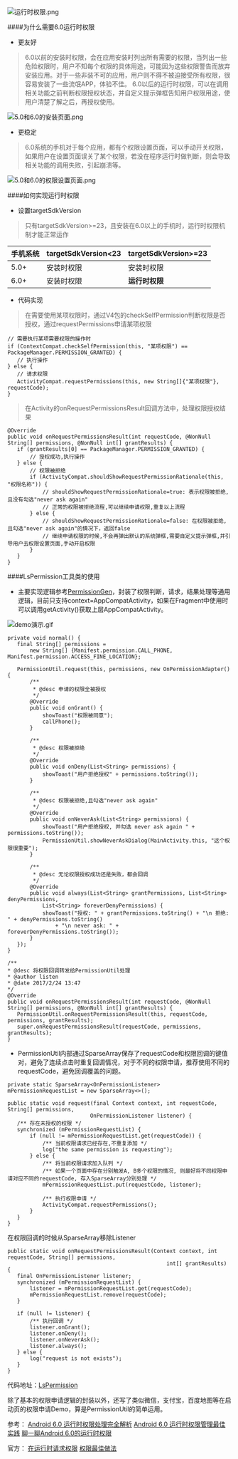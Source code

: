 ![运行时权限.png](https://github.com/listen2code/article/blob/master/6.0运行时权限的总结与实践/screenshot/运行时权限.jpg?raw=true)

####为什么需要6.0运行时权限
* 更友好

> 6.0以前的安装时权限，会在应用安装时列出所有需要的权限，当列出一些危险权限时，用户不知每个权限的具体用途，可能因为这些权限警告而放弃安装应用。对于一些非装不可的应用，用户则不得不被迫接受所有权限，很容易安装了一些流氓APP，体验不佳。
> 6.0以后的运行时权限，可以在调用相关功能之前判断权限授权状态，并自定义提示弹框告知用户权限用途，使用户清楚了解之后，再授权使用。

![5.0和6.0的安装页面.png](https://github.com/listen2code/article/blob/master/6.0运行时权限的总结与实践/screenshot/5.0和6.0的安装页面.png?raw=true)

* 更稳定

> 6.0系统的手机对于每个应用，都有个权限设置页面，可以手动开关权限，如果用户在设置页面误关了某个权限，若没在程序运行时做判断，则会导致相关功能的调用失败，引起崩溃等。

![5.0和6.0的权限设置页面.png](https://github.com/listen2code/article/blob/master/6.0运行时权限的总结与实践/screenshot/5.0和6.0的权限设置页面.png?raw=true)

####如何实现运行时权限

* 设置targetSdkVersion

> 只有targetSdkVersion>=23，且安装在6.0以上的手机时，运行时权限机制才能正常运作

| 手机系统 | targetSdkVersion<23 | targetSdkVersion>=23 |
| --- | --- | --- |
| 5.0+ | 安装时权限 | 安装时权限 |
| 6.0+ | 安装时权限 | **运行时权限** |

* 代码实现

> 在需要使用某项权限时，通过V4包的checkSelfPermission判断权限是否授权，通过requestPermissions申请某项权限

```
// 需要执行某项需要权限的操作时
if (ContextCompat.checkSelfPermission(this, "某项权限") == PackageManager.PERMISSION_GRANTED) {
   // 执行操作
} else {
   // 请求权限
   ActivityCompat.requestPermissions(this, new String[]{"某项权限"}, requestCode);
}
```
 
> 在Activity的onRequestPermissionsResult回调方法中，处理权限授权结果

```
@Override
public void onRequestPermissionsResult(int requestCode, @NonNull String[] permissions, @NonNull int[] grantResults) {
   if (grantResults[0] == PackageManager.PERMISSION_GRANTED) {
       // 授权成功,执行操作
   } else {
       // 权限被拒绝
       if (ActivityCompat.shouldShowRequestPermissionRationale(this, "权限名称")) {
           // shouldShowRequestPermissionRationale=true: 表示权限被拒绝,且没有勾选"never ask again"
           // 正常的权限被拒绝流程,可以继续申请权限,重复以上流程
       } else {
           // shouldShowRequestPermissionRationale=false: 在权限被拒绝,且勾选"never ask again"的情况下，返回false
           // 继续申请权限的时候,不会再弹出默认的系统弹框,需要自定义提示弹框,并引导用户去权限设置页面,手动开启权限
       }
   }
}
```

####LsPermission工具类的使用

* 主要实现逻辑参考[PermissionGen](https://github.com/lovedise/PermissionGen)，封装了权限判断，请求，结果处理等通用逻辑，目前只支持context=AppCompatActivity，如果在Fragment中使用时可以调用getActivity()获取上层AppCompatActivity。

![demo演示.gif](https://github.com/listen2code/article/blob/master/6.0运行时权限的总结与实践/gif/运行时权限.gif?raw=true)

```
private void normal() {
   final String[] permissions =
       new String[] {Manifest.permission.CALL_PHONE, Manifest.permission.ACCESS_FINE_LOCATION};

   PermissionUtil.request(this, permissions, new OnPermissionAdapter() {
       /**
        * @desc 申请的权限全被授权
        */
       @Override
       public void onGrant() {
           showToast("权限被同意");
           callPhone();
       }

       /**
        * @desc 权限被拒绝
        */
       @Override
       public void onDeny(List<String> permissions) {
           showToast("用户拒绝授权" + permissions.toString());
       }

       /**
        * @desc 权限被拒绝,且勾选"never ask again"
        */
       @Override
       public void onNeverAsk(List<String> permissions) {
           showToast("用户拒绝授权, 并勾选 never ask again " + permissions.toString());
           PermissionUtil.showNeverAskDialog(MainActivity.this, "这个权限很重要");
       }
       
       /**
        * @desc 无论权限授权成功还是失败，都会回调
        */
       @Override
       public void always(List<String> grantPermissions, List<String> denyPermissions,
           List<String> foreverDenyPermissions) {
           showToast("授权: " + grantPermissions.toString() + "\n 拒绝: " + denyPermissions.toString()
               + "\n never ask: " + foreverDenyPermissions.toString());
       }
   });
}

/**
* @desc 将权限回调转发给PermissionUtil处理
* @author listen
* @date 2017/2/24 13:47
*/
@Override
public void onRequestPermissionsResult(int requestCode, @NonNull String[] permissions, @NonNull int[] grantResults) {
   PermissionUtil.onRequestPermissionsResult(this, requestCode, permissions, grantResults);
   super.onRequestPermissionsResult(requestCode, permissions, grantResults);
}
```

* PermissionUtil内部通过SparseArray保存了requestCode和权限回调的键值对，避免了连续点击时重复回调情况，对于不同的权限申请，推荐使用不同的requestCode，避免回调覆盖的问题。

```
private static SparseArray<OnPermissionListener> mPermissionRequestList = new SparseArray<>();

public static void request(final Context context, int requestCode, String[] permissions,
                          OnPermissionListener listener) {
   /** 存在未授权的权限 */
   synchronized (mPermissionRequestList) {
       if (null != mPermissionRequestList.get(requestCode)) {
           /** 当前权限请求已经存在,不重复添加 */
           log("the same permission is requesting");
       } else {
           /** 将当前权限请求加入队列 */
           /** 如果一个页面中存在分别触发A, B多个权限的情况, 则最好将不同权限申请对应不同的requestCode, 存入SparseArray分别处理 */
           mPermissionRequestList.put(requestCode, listener);

           /** 执行权限申请 */
           ActivityCompat.requestPermissions();
       }
   }
}
```

在权限回调的时候从SparseArray移除Listener

```
public static void onRequestPermissionsResult(Context context, int requestCode, String[] permissions,
                                                  int[] grantResults) {
   final OnPermissionListener listener;
   synchronized (mPermissionRequestList) {
       listener = mPermissionRequestList.get(requestCode);
       mPermissionRequestList.remove(requestCode);
   }

   if (null != listener) {
       /** 执行回调 */
       listener.onGrant();
       listener.onDeny();
       listener.onNeverAsk();
       listener.always();
   } else {
       log("request is not exists");
   }
}
```

代码地址：[LsPermission](https://github.com/listen2code/LsPermission)

除了基本的权限申请逻辑的封装以外，还写了类似微信，支付宝，百度地图等在启动页的权限申请Demo，算是PermissionUtil的简单运用。


参考：
[Android 6.0 运行时权限处理完全解析](http://blog.csdn.net/lmj623565791/article/details/50709663)
[Android 6.0 运行时权限管理最佳实践](https://gold.xitu.io/post/57d5de3e2e958a00546a7465)
[聊一聊Android 6.0的运行时权限](http://droidyue.com/blog/2016/01/17/understanding-marshmallow-runtime-permission/index.html)

官方：
[在运行时请求权限](https://developer.android.com/training/permissions/requesting.html?hl=zh-cn)
[权限最佳做法](https://developer.android.com/training/permissions/best-practices.html?hl=zh-cn)

